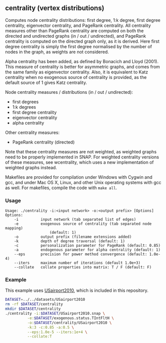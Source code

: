centrality (vertex distributions)
---------------------------------

Computes node centrality distributions: first degree, 1:k degree, first degree
centrality, eigenvector centrality, and PageRank centrality. All centrality
measures other than PageRank centrality are computed on both the directed and
undirected graphs (in / out / undirected), and PageRank centrality is computed
on the directed graph only, as it is derived. Here first degree centrality
is simply the first degree normalised by the number of nodes in the graph, as
weights are not considered.

Alpha centrality has been added, as defined by Bonacich and Lloyd (2001). This
measure of centrality is better for asymmetric graphs, and comes from the same
family as eigenvector centrality. Also, it is equivalent to Katz centrality
when no exogenous source of centrality is provided, as the default source of 1
gives Katz centrality.

Node centrality measures / distributions (in / out / undirected):

  - first degrees
  - 1:k degrees
  - first degree centrality
  - eigenvector centrality
  - alpha centrality

Other centrality measures:

  - PageRank centrality (directed)

Note that these centrality measures are not weighted, as weighted graphs need
to be properly implemented in SNAP. For weighted centrality versions of these
measures, see wcentrality, which uses a new implementation of weighted graphs
instead.

Makefiles are provided for compilation under Windows with Cygwin and gcc,
and under Mac OS X, Linux, and other Unix operating systems with gcc as
well. For makefiles, compile the code with `make all`.

### Usage ###

```
Usage: ./centrality -i:<input network> -o:<output prefix> [Options]
Options:
    -i          input network (tab separated list of edges)
    -e          exogenous source of centrality (tab separated node mapping)
                    (default: 1)
    -o          output prefix (filename extensions added)
    -k          depth of degree traversal (default: 1)
    -c          personalization parameter for PageRank (default: 0.85)
    -a          endogenous parameter for alpha centrality (default: 1)
    --eps       precision for power method convergence (default: 1.0e-4)
    --iters     maximum number of iterations (default 1.0e+3)
    --collate   collate properties into matrix: T / F (default: F)
```

### Example ###

This example uses [USairport2010](/contrib/yins-enas/datasets/USairport2010),
which is included in this repository. 

```bash
DATASET=../../datasets/USairport2010
rm -rf $DATASET/centrality
mkdir $DATASET/centrality
./centrality -i:$DATASET/USairport2010.snap \
          -e:$DATASET/exogenous.status.TIntFltH \
          -o:$DATASET/centrality/USairport2010 \
          -k:3 -c:0.85 -a:0.5 \
          --eps:1.0e-5 --iters:1e+4 \
          --collate:T
```